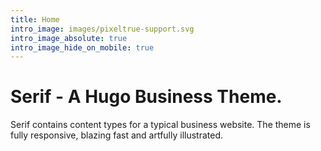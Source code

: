 ```yaml
---
title: Home
intro_image: images/pixeltrue-support.svg
intro_image_absolute: true
intro_image_hide_on_mobile: true
---
```


# Serif - A Hugo Business Theme.

Serif contains content types for a typical business website. The theme is fully responsive, blazing fast and artfully illustrated.
